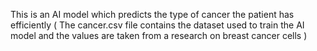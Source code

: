 This is an AI model which predicts the type of cancer the patient has efficiently ( The cancer.csv file contains the dataset used to train the AI model and the values are taken from a research on breast cancer cells )
